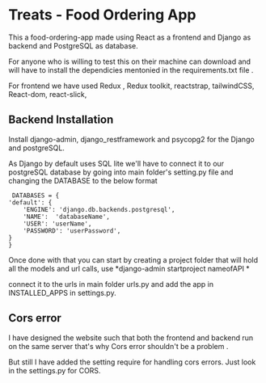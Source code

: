 
# Treats - Food Ordering App

This a food-ordering-app made using React as a frontend and Django as backend and PostgreSQL as database. 

For anyone who is willing to test this on their machine can download and will have to install the dependicies mentonied in the requirements.txt file .

For frontend we have used Redux , Redux toolkit, reactstrap, tailwindCSS, React-dom, react-slick, 





## Backend Installation

Install django-admin, django_restframework and psycopg2 for the Django and postgreSQL. 

As Django by default uses SQL lite we'll have to connect it to our postgreSQL database by going into main folder's setting.py file and changing the DATABASE to the below format
  
     DATABASES = {
    'default': {
        'ENGINE': 'django.db.backends.postgresql',
        'NAME':  'databaseName',
        'USER': 'userName',
        'PASSWORD': 'userPassword',
    }
    }  

Once done with that you can start by creating a project folder that will hold all the models and url calls, use *django-admin startproject nameofAPI *

connect it to the urls in main folder urls.py and add the app in 
INSTALLED_APPS in settings.py.

## Cors error

I have designed the website such that both the frontend and backend run on the same server that's why Cors error shouldn't be a problem .

But still I have added the setting require for handling cors errors. Just look in the settings.py for CORS.

